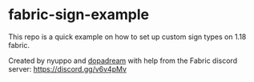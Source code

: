 # fabric-sign-example
This repo is a quick example on how to set up custom sign types on 1.18 fabric.

Created by nyuppo and [dopadream](https://github.com/dopadream) with help from the Fabric discord server: https://discord.gg/v6v4pMv
